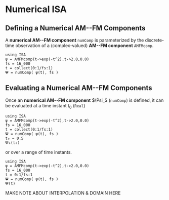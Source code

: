 # Numerical ISA

## Defining a Numerical AM--FM Components

A **numerical AM--FM component** `numComp` is parameterized by the discrete-time observation of a (complex-valued) **AM--FM component** `AMFMcomp`.
```@example
using ISA
ψ = AMFMcomp(t->exp(-t^2),t->2.0,0.0)
fs = 16_000
t = collect(0:1/fs:1)
𝚿 = numComp( ψ(t), fs )
```
## Evaluating a Numerical AM--FM Components
Once an  **numerical AM--FM component** $\Psi_$ (`numComp`) is defined, it can be evaluated at
a time instant $t_0$ (`Real`)
```@example
using ISA
ψ = AMFMcomp(t->exp(-t^2),t->2.0,0.0)
fs = 16_000
t = collect(0:1/fs:1)
𝚿 = numComp( ψ(t), fs )
t₀ = 0.5
𝚿₀(t₀)
```
or over a range of time instants.
```@example
using ISA
ψ = AMFMcomp(t->exp(-t^2),t->2.0,0.0)
fs = 16_000
t = 0:1/fs:1
𝚿 = numComp( ψ(t), fs )
𝚿(t)
```

MAKE NOTE ABOUT INTERPOLATION & DOMAIN HERE
